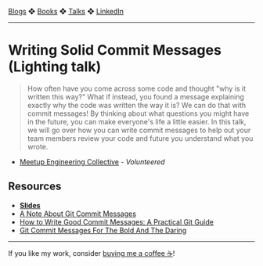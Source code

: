 [Blogs](../blogs.md) ❖ [Books](../books.md) ❖ [Talks](../talks.md) ❖ [LinkedIn](https://www.linkedin.com/in/victoriagonda/) 

---

# Writing Solid Commit Messages (Lighting talk)

> How often have you come across some code and thought "why is it written this way?" What if instead, you found a message explaining exactly why the code was written the way it is? We can do that with commit messages! By thinking about what questions you might have in the future, you can make everyone's life a little easier. In this talk, we will go over how you can write commit messages to help out your team members review your code and future you understand what you wrote.

-   [Meetup Engineering Collective](https://www.meetup.com/) - _Volunteered_

## Resources

-   **[Slides](https://speakerdeck.com/vgonda/writing-solid-commit-messages)**
-   [A Note About Git Commit Messages](https://tbaggery.com/2008/04/19/a-note-about-git-commit-messages.html)
-   [How to Write Good Commit Messages: A Practical Git Guide](https://www.freecodecamp.org/news/writing-good-commit-messages-a-practical-guide/)
-   [Git Commit Messages For The Bold And The Daring](https://medium.com/nulab/git-commit-messages-for-the-bold-and-the-daring-3cc91a91e29b)

---

If you like my work, consider [buying me a coffee ☕](https://www.buymeacoffee.com/96JjLEW)!
